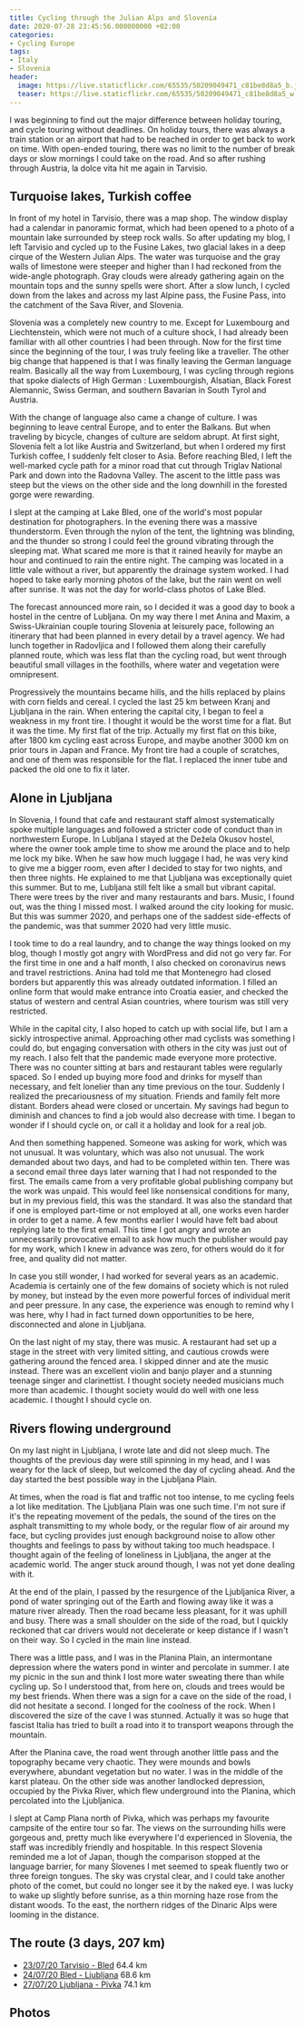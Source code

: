 ```yaml
---
title: Cycling through the Julian Alps and Slovenia
date: 2020-07-28 23:45:56.000000000 +02:00
categories:
- Cycling Europe
tags:
- Italy
- Slovenia
header:
  image: https://live.staticflickr.com/65535/50209049471_c81be8d8a5_b.jpg
  teaser: https://live.staticflickr.com/65535/50209049471_c81be8d8a5_w.jpg
---
```


I was beginning to find out the major difference between holiday
touring, and cycle touring without deadlines. On holiday tours, there
was always a train station or an airport that had to be reached in order
to get back to work on time. With open-ended touring, there was no limit
to the number of break days or slow mornings I could take on the road.
And so after rushing through Austria, la dolce vita hit me again in
Tarvisio.

## Turquoise lakes, Turkish coffee

In front of my hotel in Tarvisio, there was a map shop. The window
display had a calendar in panoramic format, which had been opened to a
photo of a mountain lake surrounded by steep rock walls. So after
updating my blog, I left Tarvisio and cycled up to the Fusine Lakes, two
glacial lakes in a deep cirque of the Western Julian Alps. The water was
turquoise and the gray walls of limestone were steeper and higher than I
had reckoned from the wide-angle photograph. Gray clouds were already
gathering again on the mountain tops and the sunny spells were short.
After a slow lunch, I cycled down from the lakes and across my last
Alpine pass, the Fusine Pass, into the catchment of the Sava River, and
Slovenia.

Slovenia was a completely new country to me. Except for Luxembourg and
Liechtenstein, which were not much of a culture shock, I had already
been familiar with all other countries I had been through. Now for the
first time since the beginning of the tour, I was truly feeling like a
traveller. The other big change that happened is that I was finally
leaving the German language realm. Basically all the way from
Luxembourg, I was cycling through regions that spoke dialects of High
German : Luxembourgish, Alsatian, Black Forest Alemannic, Swiss German,
and southern Bavarian in South Tyrol and Austria.

With the change of language also came a change of culture. I was
beginning to leave central Europe, and to enter the Balkans. But when
traveling by bicycle, changes of culture are seldom abrupt. At first
sight, Slovenia felt a lot like Austria and Switzerland, but when I
ordered my first Turkish coffee, I suddenly felt closer to Asia. Before
reaching Bled, I left the well-marked cycle path for a minor road that
cut through Triglav National Park and down into the Radovna Valley. The
ascent to the little pass was steep but the views on the other side and
the long downhill in the forested gorge were rewarding.

I slept at the camping at Lake Bled, one of the world\'s most popular
destination for photographers. In the evening there was a massive
thunderstorm. Even through the nylon of the tent, the lightning was
blinding, and the thunder so strong I could feel the ground vibrating
through the sleeping mat. What scared me more is that it rained heavily
for maybe an hour and continued to rain the entire night. The camping
was located in a little vale without a river, but apparently the
drainage system worked. I had hoped to take early morning photos of the
lake, but the rain went on well after sunrise. It was not the day for
world-class photos of Lake Bled.

The forecast announced more rain, so I decided it was a good day to book
a hostel in the centre of Lubljana. On my way there I met Anina and
Maxim, a Swiss-Ukrainian couple touring Slovenia at leisurely pace,
following an itinerary that had been planned in every detail by a travel
agency. We had lunch together in Radovljica and I followed them along
their carefully planned route, which was less flat than the cycling
road, but went through beautiful small villages in the foothills, where
water and vegetation were omnipresent.

Progressively the mountains became hills, and the hills replaced by
plains with corn fields and cereal. I cycled the last 25 km between
Kranj and Ljubljana in the rain. When entering the capital city, I began
to feel a weakness in my front tire. I thought it would be the worst
time for a flat. But it was the time. My first flat of the trip.
Actually my first flat on this bike, after 1800 km cycling east across
Europe, and maybe another 3000 km on prior tours in Japan and France. My
front tire had a couple of scratches, and one of them was responsible
for the flat. I replaced the inner tube and packed the old one to fix it
later.

## Alone in Ljubljana

In Slovenia, I found that cafe and restaurant staff almost
systematically spoke multiple languages and followed a stricter code of
conduct than in northwestern Europe. In Lubljana I stayed at the Dežela
Okusov hostel, where the owner took ample time to show me around the
place and to help me lock my bike. When he saw how much luggage I had,
he was very kind to give me a bigger room, even after I decided to stay
for two nights, and then three nights. He explained to me that Ljubljana
was exceptionally quiet this summer. But to me, Lubljana still felt like
a small but vibrant capital. There were trees by the river and many
restaurants and bars. Music, I found out, was the thing I missed most. I
walked around the city looking for music. But this was summer 2020, and
perhaps one of the saddest side-effects of the pandemic, was that summer
2020 had very little music.

I took time to do a real laundry, and to change the way things looked on
my blog, though I mostly got angry with WordPress and did not go very
far. For the first time in one and a half month, I also checked on
coronavirus news and travel restrictions. Anina had told me that
Montenegro had closed borders but apparently this was already outdated
information. I filled an online form that would make entrance into
Croatia easier, and checked the status of western and central Asian
countries, where tourism was still very restricted.

While in the capital city, I also hoped to catch up with social life,
but I am a sickly introspective animal. Approaching other mad cyclists
was something I could do, but engaging conversation with others in the
city was just out of my reach. I also felt that the pandemic made
everyone more protective. There was no counter sitting at bars and
restaurant tables were regularly spaced. So I ended up buying more food
and drinks for myself than necessary, and felt lonelier than any time
previous on the tour. Suddenly I realized the precariousness of my
situation. Friends and family felt more distant. Borders ahead were
closed or uncertain. My savings had begun to diminish and chances to
find a job would also decrease with time. I began to wonder if I should
cycle on, or call it a holiday and look for a real job.

And then something happened. Someone was asking for work, which was not
unusual. It was voluntary, which was also not unusual. The work demanded
about two days, and had to be completed within ten. There was a second
email three days later warning that I had not responded to the first.
The emails came from a very profitable global publishing company but the
work was unpaid. This would feel like nonsensical conditions for many,
but in my previous field, this was the standard. It was also the
standard that if one is employed part-time or not employed at all, one
works even harder in order to get a name. A few months earlier I would
have felt bad about replying late to the first email. This time I got
angry and wrote an unnecessarily provocative email to ask how much the
publisher would pay for my work, which I knew in advance was zero, for
others would do it for free, and quality did not matter.

In case you still wonder, I had worked for several years as an academic.
Academia is certainly one of the few domains of society which is not
ruled by money, but instead by the even more powerful forces of
individual merit and peer pressure. In any case, the experience was
enough to remind why I was here, why I had in fact turned down
opportunities to be here, disconnected and alone in Ljubljana.

On the last night of my stay, there was music. A restaurant had set up a
stage in the street with very limited sitting, and cautious crowds were
gathering around the fenced area. I skipped dinner and ate the music
instead. There was an excellent violin and banjo player and a stunning
teenage singer and clarinettist. I thought society needed musicians much
more than academic. I thought society would do well with one less
academic. I thought I should cycle on.

## Rivers flowing underground

On my last night in Ljubljana, I wrote late and did not sleep much. The
thoughts of the previous day were still spinning in my head, and I was
weary for the lack of sleep, but welcomed the day of cycling ahead. And
the day started the best possible way in the Ljubljana Plain.

At times, when the road is flat and traffic not too intense, to me
cycling feels a lot like meditation. The Ljubljana Plain was one such
time. I\'m not sure if it\'s the repeating movement of the pedals, the
sound of the tires on the asphalt transmitting to my whole body, or the
regular flow of air around my face, but cycling provides just enough
background noise to allow other thoughts and feelings to pass by without
taking too much headspace. I thought again of the feeling of loneliness
in Ljubljana, the anger at the academic world. The anger stuck around
though, I was not yet done dealing with it.

At the end of the plain, I passed by the resurgence of the Ljubljanica
River, a pond of water springing out of the Earth and flowing away like
it was a mature river already. Then the road became less pleasant, for
it was uphill and busy. There was a small shoulder on the side of the
road, but I quickly reckoned that car drivers would not decelerate or
keep distance if I wasn\'t on their way. So I cycled in the main line
instead.

There was a little pass, and I was in the Planina Plain, an intermontane
depression where the waters pond in winter and percolate in summer. I
ate my picnic in the sun and think I lost more water sweating there than
while cycling up. So I understood that, from here on, clouds and trees
would be my best friends. When there was a sign for a cave on the side
of the road, I did not hesitate a second. I longed for the coolness of
the rock. When I discovered the size of the cave I was stunned. Actually
it was so huge that fascist Italia has tried to built a road into it to
transport weapons through the mountain.

After the Planina cave, the road went through another little pass and
the topography became very chaotic. They were mounds and bowls
everywhere, abundant vegetation but no water. I was in the middle of the
karst plateau. On the other side was another landlocked depression,
occupied by the Pivka River, which flew underground into the Planina,
which percolated into the Ljubljanica.

I slept at Camp Plana north of Pivka, which was perhaps my favourite
campsite of the entire tour so far. The views on the surrounding hills
were gorgeous and, pretty much like everywhere I\'d experienced in
Slovenia, the staff was incredibly friendly and hospitable. In this
respect Slovenia reminded me a lot of Japan, though the comparison
stopped at the language barrier, for many Slovenes I met seemed to speak
fluently two or three foreign tongues. The sky was crystal clear, and I
could take another photo of the comet, but could no longer see it by the
naked eye. I was lucky to wake up slightly before sunrise, as a thin
morning haze rose from the distant woods. To the east, the northern
ridges of the Dinaric Alps were looming in the distance.

## The route (3 days, 207 km)

-   [23/07/20 Tarvisio - Bled](https://ridewithgps.com/trips/53188569)
    64.4 km
-   [24/07/20 Bled - Ljubljana](https://ridewithgps.com/trips/53188575)
    68.6 km
-   [27/07/20 Ljubljana - Pivka](https://ridewithgps.com/trips/53188579)
    74.1 km

## Photos
